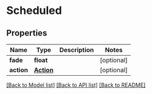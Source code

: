 # Scheduled

## Properties
Name | Type | Description | Notes
------------ | ------------- | ------------- | -------------
**fade** | **float** |  | [optional] 
**action** | [**Action**](Action.md) |  | [optional] 

[[Back to Model list]](../README.md#documentation-for-models) [[Back to API list]](../README.md#documentation-for-api-endpoints) [[Back to README]](../README.md)


